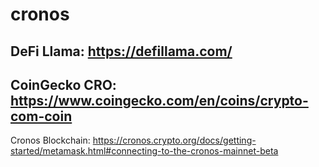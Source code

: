 # cronos
## DeFi Llama: https://defillama.com/
## CoinGecko CRO: https://www.coingecko.com/en/coins/crypto-com-coin
Cronos Blockchain: https://cronos.crypto.org/docs/getting-started/metamask.html#connecting-to-the-cronos-mainnet-beta
